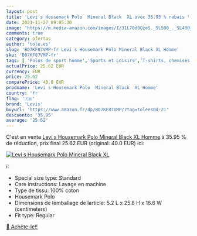 ```yaml
---
layout: post
title: 'Levi s Housemark Polo  Mineral Black  XL avec 35.95 % rabais '
date: 2021-11-27 09:05:30
image: 'https://m.media-amazon.com/images/I/31L70dOQzeS._SL500_._SL400_.jpg'
comments: true
category: ofertas
author: 'tole.es'
slug: 'B07KF87VMP-fr Levi s Housemark Polo Mineral Black XL Homme'
sku: 'B07KF87VMP-fr'
tags: [ 'Polos de sport homme','Sports et Loisirs','T-shirts, chemises et polos de sport homme','Vêtements de sport','Vêtements de sport pour homme','levis', ]
actualPrice: 25.62 EUR
currency: EUR
price: 25.62
comparePrice: 40.0 EUR
prodname: 'Levi s Housemark Polo  Mineral Black  XL Homme'
country: 'fr'
flag: '🇫🇷'
brand: 'Levis'
buyurl: 'https://www.amazon.fr/dp/B07KF87VMP/?tag=tolees0d-21'
descuento: '35.95'
average: '25.62'
---
```


C'est en vente [Levi s Housemark Polo  Mineral Black  XL Homme](https://www.amazon.fr/dp/B07KF87VMP/?tag=tolees0d-21)  à  35.95 % de réduction, prix final  25.62 EUR (original: 40.0 EUR) ici:

[![Levi s Housemark Polo  Mineral Black  XL](https://m.media-amazon.com/images/I/31L70dOQzeS._SL500_._SL400_.jpg)](https://www.amazon.fr/dp/B07KF87VMP/?tag=tolees0d-21)

ℹ️:

- Special size type: Standard
- Care instructions: Lavage en machine
- Type de tissu: 100% coton
- Housemark Polo
- Dimensions de lemballage de larticle: 5.2 L x 25.8 H x 16.6 W (centimeters)
- Fit type: Regular

[🛒 Achète-le!!](https://www.amazon.fr/dp/B07KF87VMP/?tag=tolees0d-21)
